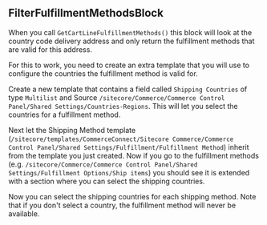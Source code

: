 
## FilterFulfillmentMethodsBlock

When you call `GetCartLineFulfillmentMethods()` this block will look at the country code delivery address and only return the fulfillment methods that are valid for this address. 

For this to work, you need to create an extra template that you will use to configure the countries the fulfillment method is valid for.

Create a new template that contains a field called `Shipping Countries` of type `Multilist` and Source `/sitecore/Commerce/Commerce Control Panel/Shared Settings/Countries-Regions`. This will let you select the countries for a fulfillment method.

Next let the Shipping Method template (`/sitecore/templates/CommerceConnect/Sitecore Commerce/Commerce Control Panel/Shared Settings/Fulfillment/Fulfillment Method`) inherit from the template you just created. Now if you go to the fulfillment methods (e.g. `/sitecore/Commerce/Commerce Control Panel/Shared Settings/Fulfillment Options/Ship items`) you should see it is extended with a section where you can select the shipping countries.

Now you can select the shipping countries for each shipping method. Note that if you don't select a country, the fulfillment method will never be available.